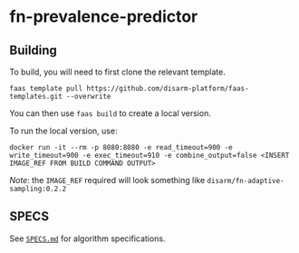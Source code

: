 # fn-prevalence-predictor

## Building

To build, you will need to first clone the relevant template. 

`faas template pull https://github.com/disarm-platform/faas-templates.git --overwrite`

You can then use `faas build` to create a local version.

To run the local version, use:

`docker run -it --rm -p 8080:8080 -e read_timeout=900 -e write_timeout=900 -e exec_timeout=910 -e combine_output=false <INSERT IMAGE_REF FROM BUILD COMMAND OUTPUT>`

_Note_: the `IMAGE_REF` required will look something like `disarm/fn-adaptive-sampling:0.2.2`

## SPECS

See [`SPECS.md`](./SPECS.md) for algorithm specifications.

